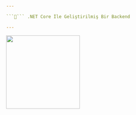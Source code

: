 ```yaml
---

```💎``` .NET Core İle Geliştirilmiş Bir Backend

---
```


<img src="https://www.technopat.net/sosyal/eklenti/02d18dda75a869b005522046f5aa245b-jpg.646363/" heigth="200px" width="200px">
